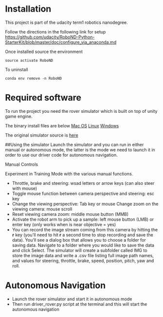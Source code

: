 # Installation
This project is part of the udacity term1 robotics nanodegree. 

Follow the directions in the following link for setup 
<https://github.com/udacity/RoboND-Python-StarterKit/blob/master/doc/configure_via_anaconda.md> 

Once installed source the environment

```
source activate RoboND
```

To uninstall  
```
conda env remove -n RoboND
```  

# Required software
To run the project you need the rover simulator which is built on top of unity game engine. 

The binary install files are below
[Mac OS](https://s3-us-west-1.amazonaws.com/udacity-robotics/Rover+Unity+Sims/Mac_Roversim.zip) 
[Linux](https://s3-us-west-1.amazonaws.com/udacity-robotics/Rover+Unity+Sims/Linux_Roversim.zip)
[Windows](https://s3-us-west-1.amazonaws.com/udacity-robotics/Rover+Unity+Sims/Windows_Roversim.zip)

The original simulator source is [here](https://github.com/udacity/RoboND-Rover-Unity-Simulator)

##Using the simulator
Launch the simulator and you can run in either manual or autonomous mode, the latter is the mode we need to launch it in order to use our driver code for autonomous navigation. 

Manual Controls  

Experiment in Training Mode with the various manual functions.

* Throttle, brake and steering: wsad letters or arrow keys (can also steer with mouse)
* Toggle mouse function between camera perspective and steering: esc key  
* Change the viewing perspective: Tab key or mouse
Change zoom on the viewing camera: mouse scroll
* Reset viewing camera zoom: middle mouse button (MMB)
* Activate the robot arm to pick up a sample: left mouse button (LMB) or enter key (only works when is near objective = yes)
* You can record the image stream coming from this camera by hitting the **r** key (you'll need to hit **r** a second time to stop recording and save the data). You'll see a dialog box that allows you to choose a folder for saving data. Navigate to a folder where you would like to save the data and click Select. The simulator will create a subfolder called IMG to store the image data and write a .csv file listing full image path names, and values for steering, throttle, brake, speed, position, pitch, yaw and roll.

# Autonomous Navigation
* Launch the rover simulator and start it in autonomous mode
* Then run driver_rover.py script at the terminal and this will start the autonomous navigation

